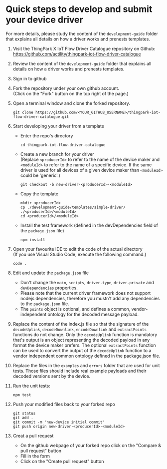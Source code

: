 # Quick steps to develop and submit your device driver

For more details, please study the content of the `development-guide` folder that explains all details on how a driver works and prenests templates.

1. Visit the ThingPark X IoT Flow Driver Catalogue repository on Github:  
   https://github.com/actility/thingpark-iot-flow-driver-catalogue

2. Review the content of the `development-guide` folder that explains all details on how a driver
   works and prenests templates.

3. Sign in to github

4. Fork the repository under your own github account.  
   (Click on the "Fork" button on the top right of the page.)

5. Open a terminal window and clone the forked repository.
    ```
    git clone https://github.com/<YOUR_GITHUB_USERNAME>/thingpark-iot-flow-driver-catalogue.git
    ```

6. Start developing your driver from a template
    - Enter the repo's directory
      ```
      cd thingpark-iot-flow-driver-catalogue
      ```
    - Create a new branch for your driver  
      (Replace `<producerId>` to refer to the name of the device maker and `<moduleId>` to refer to the name of a specific device. If the same driver is used for all devices of a given device maker than `<moduleId>` could be 'generic'.)
      ```
      git checkout -b new-driver-<producerId>-<moduleId>
    - Copy the template
      ```
      mkdir <producerId>
      cp ./development-guide/templates/simple-driver/ ./<producerId>/<moduleId>
      cd <producerId>/<moduleId>
      ```
    - Install the test framework (defined in the devDependencies field of the `package.json` file)
      ```
      npm install
      ```

7. Open your favourite IDE to edit the code of the actual directory  
   (If you use Visual Studio Code, execute the following command:)
    ```
    code .
    ```

8. Edit and update the `package.json` file
    - Don't change the `main`, `scripts`, `driver.type`, `driver.private` 
      and `devDependencies` properties.
    - Please note that the current driver framework does not support nodejs dependencies, 
      therefore you mustn't add any dependencies to the `package.json` file.
    - The `points` object is optional, and defines a common, vendor-independent ontology 
      for the decoded message payload.

9.  Replace the content of the index.js file so that the signature of the 
`decodeUplink`, `decodeDownlink`, `encodeDownlink` and `extractPoints` functions do not change.
Only the `decodeUplink` function is mandatory that's output is an object representing 
the decoded payload in any format the device maker prefers.
The optional `extractPoints` function can be used to convert the output of the `decodeUplink`
function to a vendor independent common ontology defined in the package.json file.

9. Replace the files in the `examples` and `errors` folder that are used for unit tests.
Those files should include real example payloads and their decoded versions sent by
the device.

10. Run the unit tests:
    ```
    npm test
    ```

11. Push your modified files back to your forked repo
    ```
    git status
    git add .
    git commit -m "new-device initial commit"
    git push origin new-driver-<producerId>-<moduleId>
    ```

12. Creat a pull request
    - On the github webpage of your forked repo click on the "Compare & pull request" button
    - Fill in the form
    - Click on the "Create pull request" button
